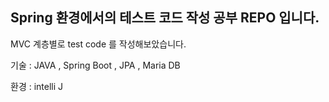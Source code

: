 ## Spring 환경에서의 테스트 코드 작성 공부 REPO 입니다. <br>

MVC 계층별로 test code 를 작성해보았습니다. <br>

기술 : JAVA , Spring Boot , JPA , Maria DB <br>

환경 : intelli J
